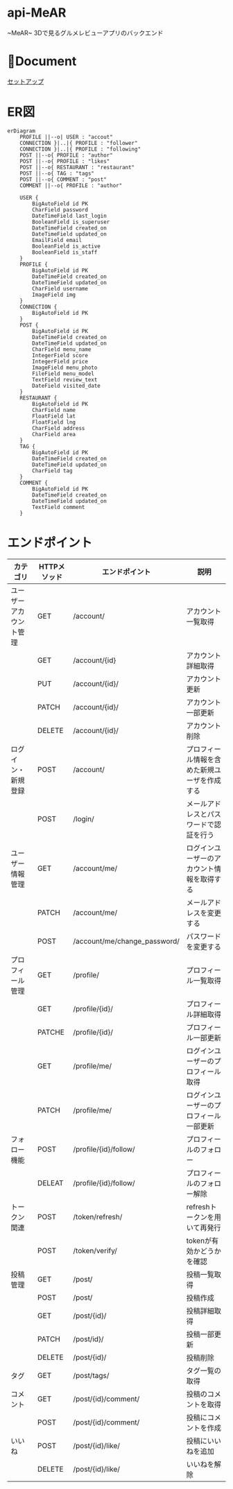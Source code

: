 # api-MeAR
~MeAR~ 3Dで見るグルメレビューアプリのバックエンド
# 📗Document
[セットアップ](docs/docker&djnago-setup.md)
# ER図
```mermaid
erDiagram
    PROFILE ||--o| USER : "accout"
    CONNECTION }|..|{ PROFILE : "follower"
    CONNECTION }|..|{ PROFILE : "following"
    POST ||--o{ PROFILE : "author"
    POST ||--o{ PROFILE : "likes"
    POST ||--o{ RESTAURANT : "restaurant"
    POST ||--o{ TAG : "tags"
    POST ||--o{ COMMENT : "post"
    COMMENT ||--o{ PROFILE : "author"
    
    USER {
        BigAutoField id PK
        CharField password
        DateTimeField last_login
        BooleanField is_superuser
        DateTimeField created_on
        DateTimeField updated_on
        EmailField email
        BooleanField is_active
        BooleanField is_staff
    }
    PROFILE {
        BigAutoField id PK
        DateTimeField created_on
        DateTimeField updated_on
        CharField username
        ImageField img
    }
    CONNECTION {
        BigAutoField id PK
    }
    POST {
        BigAutoField id PK
        DateTimeField created_on
        DateTimeField updated_on
        CharField menu_name
        IntegerField score
        IntegerField price
        ImageField menu_photo
        FileField menu_model
        TextField review_text
        DateField visited_date
    }
    RESTAURANT {
        BigAutoField id PK
        CharField name
        FloatField lat
        FloatField lng
        CharField address
        CharField area
    }
    TAG {
        BigAutoField id PK
        DateTimeField created_on
        DateTimeField updated_on
        CharField tag
    }
    COMMENT {
        BigAutoField id PK
        DateTimeField created_on
        DateTimeField updated_on
        TextField comment
    }
```

# エンドポイント
| カテゴリ | HTTPメソッド | エンドポイント | 説明 |
| --- | --- | --- | --- |
| ユーザーアカウント管理 | GET | /account/ | アカウント一覧取得 |
|  | GET | /account/{id} | アカウント詳細取得 |
|  | PUT | /account/{id}/ | アカウント更新 |
|  | PATCH | /account/{id}/ | アカウント一部更新 |
|  | DELETE | /account/{id}/ | アカウント削除 |
| ログイン・新規登録 | POST | /account/ | プロフィール情報を含めた新規ユーザを作成する |
|  | POST | /login/ | メールアドレスとパスワードで認証を行う |
| ユーザー情報管理 | GET | /account/me/ | ログインユーザーのアカウント情報を取得する |
|  | PATCH | /account/me/ | メールアドレスを変更する |
|  | POST | /account/me/change_password/ | パスワードを変更する |
| プロフィール管理 | GET | /profile/ | プロフィール一覧取得 |
|  | GET | /profile/{id}/ | プロフィール詳細取得 |
|  | PATCHE | /profile/{id}/ | プロフィール一部更新 |
|  | GET | /profile/me/ | ログインユーザーのプロフィール取得 |
|  | PATCH | /profile/me/ | ログインユーザーのプロフィール一部更新 |
| フォロー機能 | POST | /profile/{id}/follow/ | プロフィールのフォロー |
|  | DELEAT | /profile/{id}/follow/ | プロフィールのフォロー解除 |
| トークン関連 | POST | /token/refresh/ | refreshトークンを用いて再発行 |
|  | POST | /token/verify/ | tokenが有効かどうかを確認 |
| 投稿管理 | GET | /post/ | 投稿一覧取得 |
|  | POST | /post/ | 投稿作成 |
|  | GET | /post/{id}/ | 投稿詳細取得 |
|  | PATCH | /post/id}/ | 投稿一部更新 |
|  | DELETE | /post/{id}/ | 投稿削除 |
| タグ | GET | /post/tags/ | タグ一覧の取得 |
| コメント | GET | /post/{id}/comment/ | 投稿のコメントを取得 |
|  | POST | /post/{id}/comment/ | 投稿にコメントを作成 |
| いいね | POST | /post/{id}/like/ | 投稿にいいねを追加 |
|  | DELETE | /post/{id}/like/ | いいねを解除 |
